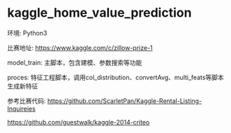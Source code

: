 # kaggle_home_value_prediction

环境: Python3

比赛地址: https://www.kaggle.com/c/zillow-prize-1

model_train: 主脚本，包含建模、参数搜索等功能

proces: 特征工程脚本，调用col_distribution、convertAvg、multi_feats等脚本生成新特征

参考比赛代码:
https://github.com/ScarletPan/Kaggle-Rental-Listing-Inquireies

https://github.com/guestwalk/kaggle-2014-criteo
